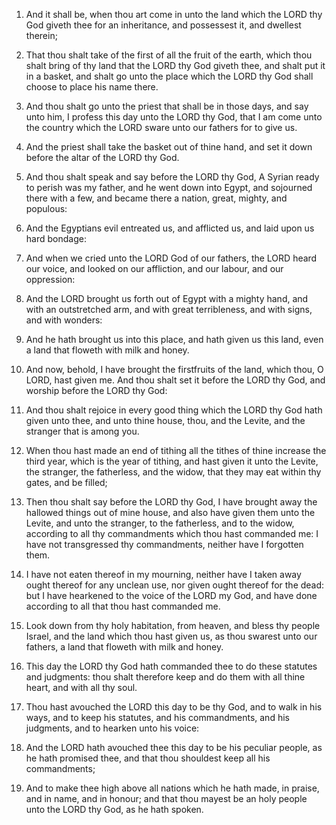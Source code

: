 1. And it shall be, when thou art come in unto the land which the
LORD thy God giveth thee for an inheritance, and possessest it, and
dwellest therein;

2. That thou shalt take of the first of all the
fruit of the earth, which thou shalt bring of thy land that the LORD
thy God giveth thee, and shalt put it in a basket, and shalt go unto
the place which the LORD thy God shall choose to place his name there.

3. And thou shalt go unto the priest that shall be in those days,
and say unto him, I profess this day unto the LORD thy God, that I am
come unto the country which the LORD sware unto our fathers for to
give us.

4. And the priest shall take the basket out of thine hand, and set
it down before the altar of the LORD thy God.

5. And thou shalt speak and say before the LORD thy God, A Syrian
ready to perish was my father, and he went down into Egypt, and
sojourned there with a few, and became there a nation, great, mighty,
and populous:

6. And the Egyptians evil entreated us, and afflicted
us, and laid upon us hard bondage:

7. And when we cried unto the
LORD God of our fathers, the LORD heard our voice, and looked on our
affliction, and our labour, and our oppression:

8. And the LORD
brought us forth out of Egypt with a mighty hand, and with an
outstretched arm, and with great terribleness, and with signs, and
with wonders:

9. And he hath brought us into this place, and hath
given us this land, even a land that floweth with milk and honey.

10. And now, behold, I have brought the firstfruits of the land,
which thou, O LORD, hast given me. And thou shalt set it before the
LORD thy God, and worship before the LORD thy God:

11. And thou
shalt rejoice in every good thing which the LORD thy God hath given
unto thee, and unto thine house, thou, and the Levite, and the
stranger that is among you.

12. When thou hast made an end of tithing all the tithes of thine
increase the third year, which is the year of tithing, and hast given
it unto the Levite, the stranger, the fatherless, and the widow, that
they may eat within thy gates, and be filled;

13. Then thou shalt
say before the LORD thy God, I have brought away the hallowed things
out of mine house, and also have given them unto the Levite, and unto
the stranger, to the fatherless, and to the widow, according to all
thy commandments which thou hast commanded me: I have not transgressed
thy commandments, neither have I forgotten them.

14. I have not eaten thereof in my mourning, neither have I taken
away ought thereof for any unclean use, nor given ought thereof for
the dead: but I have hearkened to the voice of the LORD my God, and
have done according to all that thou hast commanded me.

15. Look down from thy holy habitation, from heaven, and bless thy
people Israel, and the land which thou hast given us, as thou swarest
unto our fathers, a land that floweth with milk and honey.

16. This day the LORD thy God hath commanded thee to do these
statutes and judgments: thou shalt therefore keep and do them with all
thine heart, and with all thy soul.

17. Thou hast avouched the LORD this day to be thy God, and to walk
in his ways, and to keep his statutes, and his commandments, and his
judgments, and to hearken unto his voice:

18. And the LORD hath
avouched thee this day to be his peculiar people, as he hath promised
thee, and that thou shouldest keep all his commandments;

19. And to
make thee high above all nations which he hath made, in praise, and in
name, and in honour; and that thou mayest be an holy people unto the
LORD thy God, as he hath spoken.